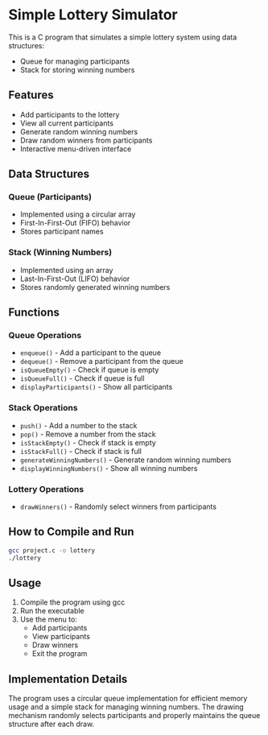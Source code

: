 # Simple Lottery Simulator

This is a C program that simulates a simple lottery system using data structures:
- Queue for managing participants
- Stack for storing winning numbers

## Features

- Add participants to the lottery
- View all current participants
- Generate random winning numbers
- Draw random winners from participants
- Interactive menu-driven interface

## Data Structures

### Queue (Participants)
- Implemented using a circular array
- First-In-First-Out (FIFO) behavior
- Stores participant names

### Stack (Winning Numbers)
- Implemented using an array
- Last-In-First-Out (LIFO) behavior
- Stores randomly generated winning numbers

## Functions

### Queue Operations
- `enqueue()` - Add a participant to the queue
- `dequeue()` - Remove a participant from the queue
- `isQueueEmpty()` - Check if queue is empty
- `isQueueFull()` - Check if queue is full
- `displayParticipants()` - Show all participants

### Stack Operations
- `push()` - Add a number to the stack
- `pop()` - Remove a number from the stack
- `isStackEmpty()` - Check if stack is empty
- `isStackFull()` - Check if stack is full
- `generateWinningNumbers()` - Generate random winning numbers
- `displayWinningNumbers()` - Show all winning numbers

### Lottery Operations
- `drawWinners()` - Randomly select winners from participants

## How to Compile and Run

```bash
gcc project.c -o lottery
./lottery
```

## Usage

1. Compile the program using gcc
2. Run the executable
3. Use the menu to:
   - Add participants
   - View participants
   - Draw winners
   - Exit the program

## Implementation Details

The program uses a circular queue implementation for efficient memory usage and a simple stack for managing winning numbers. The drawing mechanism randomly selects participants and properly maintains the queue structure after each draw.